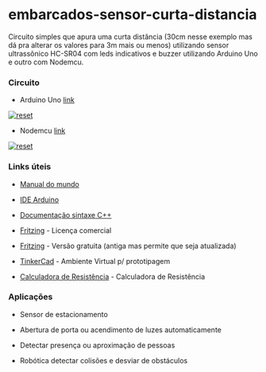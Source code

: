 # embarcados-sensor-curta-distancia

Circuito simples que apura uma curta distância (30cm nesse exemplo mas dá pra alterar os valores para 3m mais ou menos) utilizando sensor ultrassônico HC-SR04 com leds indicativos e buzzer utilizando Arduino Uno e outro com Nodemcu.

 ### Circuito 
 
 - Arduino Uno [link](https://github.com/sganzerla/arduino-sensor-curta-distancia/tree/master/arduino-sensor-curta-distancia)
 <p>
 <a target="_blank" rel="noopener noreferrer" href="https://github.com/sganzerla/arduino-sensor-curta-distancia/tree/master/arduino-sensor-curta-distancia" >
  <img src="https://user-images.githubusercontent.com/22710963/77564354-5ac6f600-6ea1-11ea-96ce-825801d75bb0.png" alt="reset" style="max-width:100%"></a>
</p> 
 
  - Nodemcu [link](https://github.com/sganzerla/arduino-sensor-curta-distancia/tree/master/nodemcu-sensor-curta-distancia)
<p>
 <a target="_blank" rel="noopener noreferrer" href="https://github.com/sganzerla/arduino-sensor-curta-distancia/tree/master/nodemcu-sensor-curta-distancia" >
  <img src="https://user-images.githubusercontent.com/22710963/77497528-485ea500-6e2c-11ea-86ff-b34c922d3c04.png" alt="reset" style="max-width:100%;"></a>
</p> 
  


### Links úteis

- [Manual do mundo](https://www.youtube.com/watch?v=vEdYjAbzrAE&list=PLYjrJH3e_wDPwKigz0AcIgzk9BF4lqDuy)

- [IDE Arduino](https://www.arduino.cc/en/Main/Software)
 
- [Documentação sintaxe C++](https://www.arduino.cc/reference/en/)

- [Fritzing](https://fritzing.org/home/) - Licença comercial

- [Fritzing](https://softfamous.com/fritzing/download/) - Versão gratuita (antiga mas permite que seja atualizada)

- [TinkerCad](https://www.tinkercad.com) - Ambiente Virtual p/ prototipagem

- [Calculadora de Resistência](http://resistor.cherryjourney.pt/) - Calculadora de Resistência 
 
###  Aplicações
 
 - Sensor de estacionamento 
 
 - Abertura de porta ou acendimento de luzes automaticamente

 - Detectar presença ou aproximação de pessoas

 - Robótica detectar colisões e desviar de obstáculos
